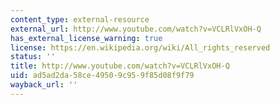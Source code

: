 ```yaml
---
content_type: external-resource
external_url: http://www.youtube.com/watch?v=VCLRlVxOH-Q
has_external_license_warning: true
license: https://en.wikipedia.org/wiki/All_rights_reserved
status: ''
title: http://www.youtube.com/watch?v=VCLRlVxOH-Q
uid: ad5ad2da-58ce-4950-9c95-9f85d08f9f79
wayback_url: ''
---
```

